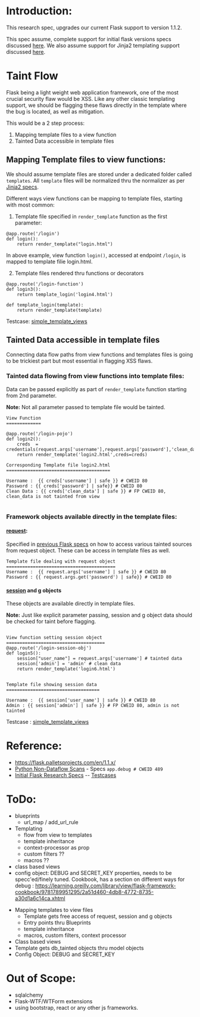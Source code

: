 # Introduction:

This research spec, upgrades our current Flask support to version 1.1.2. 

This spec assume, complete support for initial flask versions specs discussed [here](https://veracode.atlassian.net/wiki/spaces/RES/pages/10917674/Python+Research+Details). We also assume support for Jinja2 templating support discussed [here](https://veracode.atlassian.net/wiki/spaces/RES/pages/10918409/Jinja2+Normalizer+Specs).

# Taint Flow

Flask being a light weight web application framework, one of the most crucial security flaw would be XSS. Like any other classic templating support, we should be flagging these flaws directly in the template where the bug is located, as well as mitigation. 

This would be a 2 step process:

1. Mapping template files to a view function
2. Tainted Data accessible in template files

## Mapping Template files to view functions:

We should assume template files are stored under a dedicated folder called `templates`. All `template` files will be normalized thru the normalizer as per [Jinja2 specs](https://veracode.atlassian.net/wiki/spaces/RES/pages/10918409/Jinja2+Normalizer+Specs).

Different ways view functions can be mapping to template files, starting with most common:

1. Template file specified in `render_template` function as the first parameter:

```
@app.route('/login')
def login():
    return render_template("login.html") 
```

In above example, view function `login()`, accessed at endpoint `/login`, is mapped to template filie login.html.

2. Template files rendered thru functions or decorators

```
@app.route('/login-function')
def login3():
    return template_login('login4.html')

def template_login(template):
    return render_template(template)
```

Testcase: [simple_template_views](https://gitlab.laputa.veracode.io/research-roadmap/python-flask-1.1.2/blob/master/research_testcases/simple_template_views/auth.py)

## Tainted Data accessible in template files

Connecting data flow paths from view functions and templates files is going to be trickiest part but most essential in flagging XSS flaws.




### Tainted data flowing from view functions into template files:

Data can be passed explicitly as part of `render_template` function starting from 2nd parameter. 

**Note:**  Not all parameter passed to template file would be tainted.

```
View Function
=============

@app.route('/login-pojo')
def login2():
    creds  = credentials(request.args['username'],request.args['password'],'clean_data')
    return render_template('login2.html',creds=creds)

Corresponding Template file login2.html
=======================================

Username :  {{ creds['username'] | safe }} # CWEID 80
Password : {{ creds['password'] | safe}} # CWEID 80
Clean Data : {{ creds['clean_data'] | safe }} # FP CWEID 80, clean_data is not tainted from view    
    
```

### Framework objects available directly in the template files:
#### [request](https://flask.palletsprojects.com/en/1.1.x/api/?highlight=request#flask.request): 

Specified in [previous Flask specs](https://veracode.atlassian.net/wiki/spaces/RES/pages/10917674/Python+Research+Details) on how to access various tainted sources from request object. These can be access in template files as well.

```
Template file dealing with request object
=========================================
Username :  {{ request.args['username'] | safe }} # CWEID 80
Password : {{ request.args.get('password') | safe}} # CWEID 80
```

#### [session](https://flask.palletsprojects.com/en/1.1.x/api/?highlight=session#flask.session) and [g](https://flask.palletsprojects.com/en/1.1.x/api/?highlight=g#flask.g) objects 

These objects are available directly in template files. 

**Note:** Just like explicit parameter passing, session and g object data should be checked for taint before flagging. 

```

View function setting session object
=====================================
@app.route('/login-session-obj')
def login5():
    session["user_name"] = request.args['username'] # tainted data
    session['admin'] = 'admin' # clean data
    return render_template('login6.html')


Template file showing session data
===================================

Username :  {{ session['user_name'] | safe }} # CWEID 80
Admin : {{ session['admin'] | safe }} # FP CWEID 80, admin is not tainted

```


Testcase : [simple_template_views](https://gitlab.laputa.veracode.io/research-roadmap/python-flask-1.1.2/blob/master/research_testcases/simple_template_views/auth.py)



# Reference:
* https://flask.palletsprojects.com/en/1.1.x/
* [Python Non-Dataflow Scans](https://veracode.atlassian.net/wiki/spaces/RES/pages/10917669/Python+Non-Dataflow+Scans) - Specs `app.debug # CWEID 489` 
* [Initial Flask Research Specs](https://veracode.atlassian.net/wiki/spaces/RES/pages/10917674/Python+Research+Details) -- [Testcases](https://stash.veracode.local/users/bcreighton/repos/flasktest1/browse)


# ToDo:

 * blueprints
	 * url_map / add_url_rule
 * Templating 
	* flow from view to templates	
 	* template inheritance
 	* context-processor as prop
 	* custom filters ??
 	* macros ??
* class based views
* config object: DEBUG and SECRET_KEY properties, needs to be specc'ed/finely tuned. Cookbook, has a section on different ways for debug : https://learning.oreilly.com/library/view/flask-framework-cookbook/9781789951295/2a51d460-4db8-4772-8735-a30d1a6c14ca.xhtml


- Mapping templates to view files 
	- Template gets free access of request, session and g objects
	- Entry points thru Blueprints
	- template inheritance
	- macros, custom filters, context processor
- Class based views
- Template gets db_tainted objects thru model objects
- Config Object: DEBUG and SECRET_KEY



# Out of Scope:
- sqlalchemy
- Flask-WTF/WTForm extensions
- using bootstrap, react or any other js frameworks.

